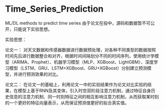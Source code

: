 # Time_Series_Prediction
ML/DL methods to predict time series
由于论文在投中，源码和数据暂不可公开，只能说下实验思想。

实验思想：

论文一：
对天文数据和传感器数据进行数据预处理，对各种不同类型的数据按照时间先后进行数据整合和对齐，根据时间间隔划分不同的时间序列，使用统计学模型（ARIMA、Prophet）、机器学习模型（MLP、XGBoost、LightGBM）、深度学习模型（LSTM、GRU、LSTM+XGBoost、GRU+XGBoost）分别建立预测模型，并进行预测效果的对比。

论文二：
在论文一的基础上，利用论文一中的实验结果作为论文对比实验的结果，在模型上基于RNN及其变体，引入时空双阶段注意力机制，通过特征自身历史信息的注意力机制、同一时刻特征之间的相互影响注意力机制，从而获取某时刻的一个更好的特征向量表示，从而保证预测值更好的拟合真实值。
